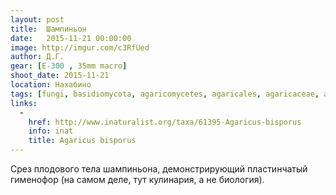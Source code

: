```yaml
---
layout: post
title:  Шампиньон
date:   2015-11-21 00:00:00
image: http://imgur.com/c3RfUed
author: Д.Г.
gear: [E-300 , 35mm macro]
shoot_date: 2015-11-21
location: Нахабино
tags: [fungi, basidiomycota, agaricomycetes, agaricales, agaricaceae, agaricus, agaricus bisporus]
links:
  -
    href: http://www.inaturalist.org/taxa/61395-Agaricus-bisporus
    info: inat
    title: Agaricus bisporus
---
```


Срез плодового тела шампиньона, демонстрирующий пластинчатый гименофор (на самом деле, тут кулинария, а не биология).
